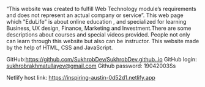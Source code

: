 “This website was created to fulfill Web Technology module’s 
requirements and does not represent an actual company or service”. 
This web page which "EduLife" is about online education , and specialized for learning Business, UX design, Finance, Marketing and Investment.There are some descriptions about courses and special videos provided. People not only can learn through this website but also can be instructor.
This website made by the help of HTML, CSS and JavaScript.

GitHub:https://github.com/SukhrobDev/SukhrobDev.github..io
GitHub login: sukhrobrakhmatullayev@gmail.com
Github password: 19042003Ss

Netlify host link: https://inspiring-austin-0d52d1.netlify.app